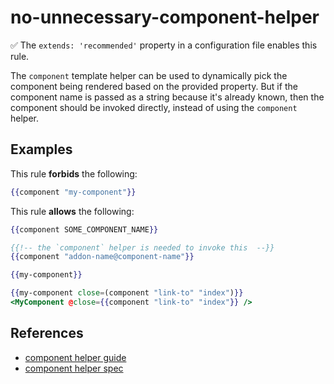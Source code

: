 # no-unnecessary-component-helper

✅ The `extends: 'recommended'` property in a configuration file enables this rule.

The `component` template helper can be used to dynamically pick the component being rendered based on the provided property. But if the component name is passed as a string because it's already known, then the component should be invoked directly, instead of using the `component` helper.

## Examples

This rule **forbids** the following:

```hbs
{{component "my-component"}}
```

This rule **allows** the following:

```hbs
{{component SOME_COMPONENT_NAME}}
```

```hbs
{{!-- the `component` helper is needed to invoke this  --}}
{{component "addon-name@component-name"}}
```

```hbs
{{my-component}}
```

```hbs
{{my-component close=(component "link-to" "index")}}
<MyComponent @close={{component "link-to" "index"}} />
```

## References

* [component helper guide](https://guides.emberjs.com/release/components/defining-a-component/#toc_dynamically-rendering-a-component)
* [component helper spec](https://www.emberjs.com/api/ember/release/classes/Ember.Templates.helpers/methods/component?anchor=component)
